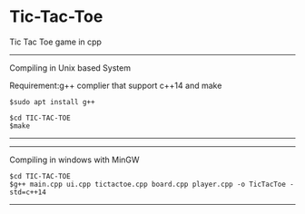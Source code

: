 # Tic-Tac-Toe
Tic Tac Toe game in cpp


--------------------------------------------------------------------
Compiling in Unix based System

Requirement:g++ complier that support c++14 and make

    $sudo apt install g++

    $cd TIC-TAC-TOE
    $make
-----------------------------------------------------------------------

------------------------------------------------------------------------

Compiling in windows with MinGW

    $cd TIC-TAC-TOE
    $g++ main.cpp ui.cpp tictactoe.cpp board.cpp player.cpp -o TicTacToe -std=c++14

--------------------------------------------------------------------------------
